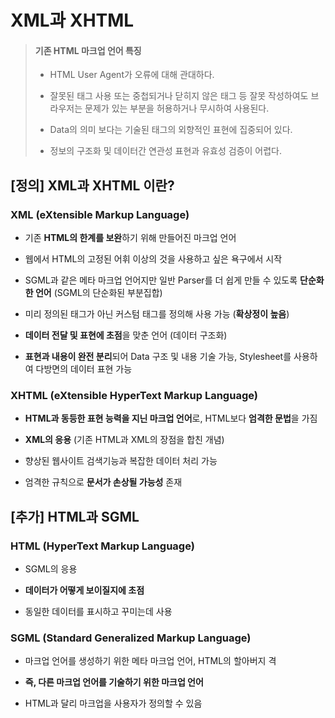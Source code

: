 # XML과 XHTML

> #### 기존 HTML 마크업 언어 특징
> 
> - HTML User Agent가 오류에 대해 관대하다.
> 
> - 잘못된 태그 사용 또는 중첩되거나 닫히지 않은 태그 등 잘못 작성하여도 브라우저는 문제가 있는 부분을 허용하거나 무시하여 사용된다.
> 
> - Data의 의미 보다는 기술된 태그의 외향적인 표현에 집중되어 있다.
> 
> - 정보의 구조화 및 데이터간 연관성 표현과 유효성 검증이 어렵다.

## [정의] XML과 XHTML 이란?

### XML (eXtensible Markup Language)

- 기존 **HTML의 한계를 보완**하기 위해 만들어진 마크업 언어

- 웹에서 HTML의 고정된 어휘 이상의 것을 사용하고 싶은 욕구에서 시작

- SGML과 같은 메타 마크업 언어지만 일반 Parser를 더 쉽게 만들 수 있도록 **단순화한 언어** (SGML의 단순화된 부분집합)

- 미리 정의된 태그가 아닌 커스텀 태그를 정의해 사용 가능 (**확상정이 높음**)

- **데이터 전달 및 표현에 초점**을 맞춘 언어 (데이터 구조화)

- **표현과 내용이 완전 분리**되어 Data 구조 및 내용 기술 가능, Stylesheet를 사용하여 다방면의 데이터 표현 가능

### XHTML (eXtensible HyperText Markup Language)

- **HTML과 동등한 표현 능력을 지닌 마크업 언어**로, HTML보다 **엄격한 문법**을 가짐

- **XML의 응용** (기존 HTML과 XML의 장점을 합친 개념)

- 향상된 웹사이트 검색기능과 복잡한 데이터 처리 가능

- 엄격한 규칙으로 **문서가 손상될 가능성** 존재



## [추가] HTML과 SGML

### HTML (HyperText Markup Language)

- SGML의 응용

- **데이터가 어떻게 보이질지에 초점**

- 동일한 데이터를 표시하고 꾸미는데 사용

### SGML (Standard Generalized Markup Language)

- 마크업 언어를 생성하기 위한 메타 마크업 언어, HTML의 할아버지 격

- **즉, 다른 마크업 언어를 기술하기 위한 마크업 언어**

- HTML과 달리 마크업을 사용자가 정의할 수 있음


